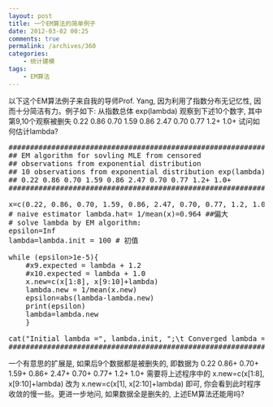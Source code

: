 ```yaml
---
layout: post
title: 一个EM算法的简单例子
date: 2012-03-02 00:25
comments: true
permalink: /archives/360
categories:
    - 统计建模
tags:
    - EM算法
---
```


以下这个EM算法例子来自我的导师Prof. Yang, 因为利用了指数分布无记忆性, 因而十分简洁有力。例子如下: 从指数总体 exp(lambda) 观察到下述10个数字, 其中第9,10个观察被删失
0.22 0.86 0.70 1.59 0.86 2.47 0.70 0.77 1.2+ 1.0+
试问如何估计lambda?
<pre class="brush: r; gutter: true">
############################################################
## EM algorithm for sovling MLE from censored
## observations from exponential distribution
## 10 observations from exponential distribution exp(lambda)
## 0.22 0.86 0.70 1.59 0.86 2.47 0.70 0.77 1.2+ 1.0+
############################################################

x=c(0.22, 0.86, 0.70, 1.59, 0.86, 2.47, 0.70, 0.77, 1.2, 1.0)
# naive estimator lambda.hat= 1/mean(x)=0.964 ##偏大
# solve lambda by EM algorithm:
epsilon=Inf
lambda=lambda.init = 100 # 初值

while (epsilon&gt;1e-5){
    #x9.expected = lambda + 1.2
    #x10.expected = lambda + 1.0
    x.new=c(x[1:8], x[9:10]+lambda)
    lambda.new = 1/mean(x.new)
    epsilon=abs(lambda-lambda.new)
    print(epsilon)
    lambda=lambda.new
    }

cat(&quot;Initial lambda =&quot;, lambda.init, &quot;;\t Converged lambda =&quot;, lambda, &quot;\n&quot;)
############################################################
</pre>

一个有意思的扩展是, 如果后9个数据都是被删失的, 即数据为
0.22 0.86+ 0.70+ 1.59+ 0.86+ 2.47+ 0.70+ 0.77+ 1.2+ 1.0+
需要将上述程序中的 x.new=c(x[1:8], x[9:10]+lambda) 改为 x.new=c(x[1], x[2:10]+lambda) 即可, 你会看到此时程序收敛的慢一些。更进一步地问, 如果数据全是删失的, 上述EM算法还能用吗?
